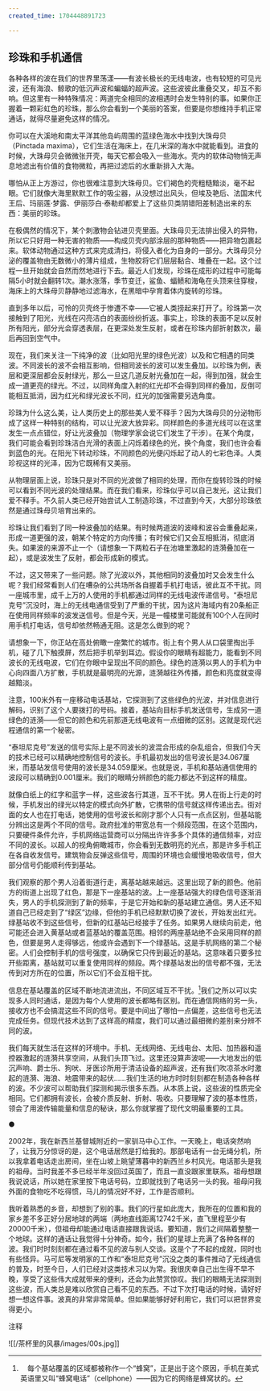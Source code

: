```yaml
---
created_time: 1704448891723

---
```

## 珍珠和手机通信

各种各样的波在我们的世界里荡漾——有波长极长的无线电波，也有较短的可见光波，还有海浪、鲸歌的低沉声波和蝙蝠的超声波。这些波彼此重叠交叉，却互不影响。但这里有一种特殊情况：两道完全相同的波相遇时会发生特别的事。如果你正握着一颗彩虹色的珍珠，那么你会看到一个美丽的答案，但要是你想维持手机正常通话，就得尽量避免这样的情况。

你可以在大溪地和南太平洋其他岛屿周围的蓝绿色海水中找到大珠母贝（Pinctada maxima），它们生活在海床上，在几米深的海水中就能看到。进食的时候，大珠母贝会微微张开壳，每天它都会吸入一些海水。壳内的软体动物悄无声息地滤出有价值的食物微粒，再把过滤后的水重新排入大海。

哪怕从正上方游过，你也很难注意到大珠母贝。它们褐色的壳粗糙黯淡，毫不起眼。它们就像大海里默默工作的吸尘器，从没想过出风头，但埃及艳后、法国末代王后、玛丽莲·梦露、伊丽莎白·泰勒却都爱上了这些贝类阴错阳差制造出来的东西：美丽的珍珠。

在极偶然的情况下，某个刺激物会钻进贝壳里面。大珠母贝无法排出侵入的异物，所以它只好用一种无害的物质——构成贝壳内部涂层的那种物质——把异物包裹起来。软体动物通过这种方式来完成清扫，将侵入者化为自身的一部分。大珠母贝分泌的覆盖物由无数微小的薄片组成，生物胶将它们层层黏合、堆叠在一起。这个过程一旦开始就会自然而然地进行下去。最近人们发现，珍珠在成形的过程中可能每隔5小时就会翻转1次。潮水涨落，季节变迁，鲨鱼、蝠鲼和海龟在头顶来往穿梭，海床上的大珠母贝静静地过滤海水，在黑暗中孕育着体内旋转的珍珠。

直到多年以后，可怜的贝壳终于惨遭不幸——它被人类捞起来打开了。珍珠第一次接触到了阳光，光线在闪亮洁白的表面纷纷折返。事实上，珍珠的表面不足以反射所有阳光，部分光会穿透表层，在更深处发生反射，或者在珍珠内部折射数次，最后再回到空气中。

现在，我们来关注一下纯净的波（比如阳光里的绿色光波）以及和它相遇的同类波。不同波长的波不会相互影响，但相同波长的波可以发生叠加。以珍珠为例，表层和更深层都会反射绿光，那么一旦这几道反射光叠加在一起，得到加强，就会生成一道更亮的绿光。不过，以同样角度入射的红光却不会得到同样的叠加，反倒可能相互抵消，因为红光和绿光波长不同，红光的加强需要另选角度。

珍珠为什么这么美，让人类历史上的那些美人爱不释手？因为大珠母贝的分泌物形成了这样一种特别的结构，可以让光波大放异彩。同样颜色的多道光线可以在这里发生一点点错位，好让光波叠加（物理学家会说它们发生了干涉）。在某个角度，我们可能会看到珍珠洁白光滑的表面上闪烁着绿色的光，换个角度，我们也许会看到蓝色的光。在阳光下转动珍珠，不同颜色的光便闪烁起了动人的七彩色泽。人类珍视这样的光泽，因为它既稀有又美丽。

从物理层面上说，珍珠只是对不同的光波做了相同的处理，而你在旋转珍珠的时候可以看到不同光波的处理结果。而在我们看来，珍珠似乎可以自己发光，这让我们爱不释手。不久前人类已经开始尝试人工制造珍珠，不过直到今天，大部分珍珠依然是通过珠母贝培育出来的。

珍珠让我们看到了同一种波叠加的结果。有时候两道波的波峰和波谷会重叠起来，形成一道更强的波，朝某个特定的方向传播；有时候它们又会互相抵消，彻底消失。如果波的来源不止一个（请想象一下两粒石子在池塘里激起的涟漪叠加在一起），或是波发生了反射，都会形成新的模式。

不过，这又带来了一些问题。除了光波以外，其他相同的波叠加时又会发生什么呢？我们经常看到人们在嘈杂的公共场所各自握着手机打电话，彼此互不干扰。同一座城市里，成千上万的人使用的手机都通过同样的无线电波传递信号。“泰坦尼克号”沉没时，海上的无线电通信受到了严重的干扰，因为这片海域内有20条船正在使用同样频率的波发送信号。但是今天，光是一幢楼里可能就有100个人在同时用手机打电话，信号却依然畅通无阻。这是怎么做到的呢？

请想象一下，你正站在高处俯瞰一座繁忙的城市。街上有个男人从口袋里掏出手机，碰了几下触摸屏，然后把手机举到耳边。假设你的眼睛有超能力，能看到不同波长的无线电波，它们在你眼中呈现出不同的颜色。绿色的涟漪以男人的手机为中心向四面八方扩散，手机就是最明亮的光源，涟漪越往外传播，颜色和亮度就变得越黯淡。

注意，100米外有一座移动电话基站，它探测到了这些绿色的光波，并对信息进行解码，识别了这个人要拨打的号码。接着，基站向目标手机发送信号，生成另一道绿色的涟漪——但它的颜色和先前那道无线电波有一点细微的区别。这就是现代远程通信的第一个秘密。

“泰坦尼克号”发送的信号实际上是不同波长的波混合形成的杂乱组合，但我们今天的技术已经可以精确地控制信号的波长。手机最初发出的信号波长是34.067厘米，而基站发信号使用的波长是34.059厘米。也就是说，手机和基站通信使用的波段可以精确到0.001厘米。我们的眼睛分辨颜色的能力都达不到这样的精度。

就像白纸上的红字和蓝字一样，这些波各行其道，互不干扰。男人在街上行走的时候，手机发出的绿光以特定的模式向外扩散，它携带的信号就这样传递出去。街对面的女人也在打电话，她使用的信号波长和刚才那个人只有一点点区别，但基站能分辨出这是两个不同的信号。政府批准的带宽总有一个频段范围，在这个范围内，只要硬件条件允许，手机网络运营商可以分隔出许许多多个具体的通信频率，对应不同的波长。以超人的视角俯瞰城市，你会看到无数明亮的光点，那是许多手机正在各自收发信号。建筑物会反弹这些信号，周围的环境也会缓慢地吸收信号，但大部分信号仍能顺利传到基站。

我们观察的那个男人沿着街道行走，离基站越来越远。这里出现了新的颜色。他前方的街道上出现了红色，那是下一座基站的波。上一座基站强大的绿色信号逐渐消失，男人的手机探测到了新的频率，于是它开始和新的基站建立通信。男人还不知道自己已经走到了“绿区”边缘，但他的手机已经默默切换了波长，开始发出红光。绿基站收不到这些信号，但新的红基站已经接手了任务。如果男人继续向前走，他可能还会进入黄基站或者蓝基站的覆盖范围。相邻的两座基站绝不会采用同样的颜色，但要是男人走得够远，他或许会遇到下一个绿基站。这是手机网络的第二个秘密。人们会控制手机的信号强度，以确保它只传到最近的基站。这意味着只要多拉开些距离，基站就可以重复使用同样的频段。两个绿基站发出的信号都不强，无法传到对方所在的位置，所以它们不会互相干扰。

信息在基站覆盖的区域不断地流进流出，不同区域互不干扰。[^10]我们之所以可以实现多人同时通话，是因为每个人使用的波长都略有区别。而在通信网络的另一头，接收方也不会搞混这些不同的信号。要是中间出了哪怕一点偏差，这些信号也无法完成任务。但现代技术达到了这样高的精度，我们可以通过最细微的差别来分辨不同的波。

我们每天就生活在这样的环境中。手机、无线网络、无线电台、太阳、加热器和遥控器激起的涟漪共享空间，从我们头顶飞过。这里还没算声波呢——大地发出的低沉声响、爵士乐、狗吠、牙医诊所用于清洁设备的超声波，还有我们吹凉茶水时激起的涟漪、海浪、地震带来的起伏……我们生活的地方时时刻刻都在制造各种各样的波。不少波可以帮助我们探测和揭示很多东西。从本质上说，这些波的性质完全相同。它们都拥有波长，会被介质反射、折射、吸收。只要理解了波的基本性质，领会了用波传输能量和信息的秘诀，那么你就掌握了现代文明最重要的工具。

●

2002年，我在新西兰基督城附近的一家驯马中心工作。一天晚上，电话突然响了，让我万分惊讶的是，这个电话居然是打给我的。那部电话有一台无绳分机，所以我拿着电话走出房间，坐在山坡上眺望薄暮中的新西兰乡村风光。电话那头是我的祖母。当时我差不多已经半年没回过英国了，而且一直没跟家里联系。祖母想跟我说说话，所以她在家里按下电话号码，立即就找到了电话另一头的我。祖母问我外面的食物吃不吃得惯，马儿的情况好不好，工作是否顺利。

我听着熟悉的乡音，却想到了别的事。我们的行星如此庞大，我所在的位置和我的家乡差不多正好分居地球的两端（两地直线距离12742千米，直飞里程至少有20000千米），但祖母却能通过电话直接跟我说话。要知道，我们之间隔着整整一个地球。这样的通话让我觉得十分神奇。如今，我们的星球上充满了各种各样的波。我们时时刻刻都在通过看不见的波与别人交谈。这是个了不起的成就，同时也有些怪异。马可尼等发明家的工作和“泰坦尼克号”沉没之类的事件推动了无线通信的普及，时至今日，人们已经对这类技术习以为常。我很庆幸自己出生得不早不晚，享受了这些伟大成就带来的便利，还会为此赞赏惊叹。我们的眼睛无法探测到这些波，而人类总是难以欣赏自己看不见的东西。不过下次打电话的时候，请好好想一想这件事。波真的非常非常简单。但如果能够好好利用它，我们可以把世界变得更小。

注释

[^1]: 　我在海边还有个意外发现：要是你想跟鸟类爱好者搭讪，不妨随口问问他们海鸥的事情。鸥是个庞大的家族，其中部分物种生活在海里或者海边，但实际上没有任何一种鸟儿名叫“海鸥”。真正的鸟类爱好者要么花好几个小时来跟你解释这件事，要么干脆对你嗤之以鼻。

[^2]: 　如果有机会从侧面观察，你会发现它们实际上是在海面上绕小圈。重点在于，海鸟不会真的跟着海浪移动。

[^3]: 　太平洋的其他岛民（尤其是大溪地人）也有冲浪板。不过，那块小小的板子似乎只是他们在水上坐卧的工具。夏威夷人率先想出了站在板子上迎风破浪的运动方式，也就是今天我们熟知的“冲浪”。

[^4]: 　光属于波的特性显而易见。人们设计了一个巧妙的实验来测量地球绕日公转轨道，并由此揭示了光最反直觉的一种特性：光波中没有任何波动的“物质”。它实际上是在电磁场中传播的一种扰动。这个实验名叫迈克尔逊-莫雷实验（Michelson-Morley experiment），它一直是我最爱的科学实验，因为它的设计者以简洁而优雅的方式利用整颗行星验证了一个假说。

[^5]: 　和很多材料一样，钻石对于不同颜色（波长）光的折射程度也不同，所以钻石也会闪烁色彩斑斓的光芒。

[^6]: 　某些孩子身边的文化氛围里没有“蓝色的水”这个概念，观察他们选择什么颜色的蜡笔是一件十分有趣的事情。我觉得，我们之所以会觉得水是蓝色的，是因为我们看到过蓝色的大海、地球的卫星照片和清澈见底的游泳池。但某些文化中的人此前一直没见过这些东西，那么他们的孩子会下意识地觉得水就是蓝色的，还是说这完全是一种习得的知识？

[^7]: 　光波往往仅指可见光，但为了方便读者理解概念，作者将红外线、紫外线和可见光放在一起讲解。同样为方便读者理解概念，下文还会将无线电波和光波相提并论。因此，下文中出现的光波大多指包括可见光在内的、跨越整个频谱的多种电磁波。——编者

[^8]: 　不过，天文学家有时候并不相信自己接收到的信号真的来自辽阔的宇宙。1964年，罗伯特·威尔逊（Robert Wilson）和阿诺·彭齐亚斯（Arno Penzias）从天空中探测到了不应出现的一种微波。他们花了很长时间试图弄清到底是天空中有异常情况还是望远镜出了故障，这些神秘的微波信号总该有个来源。他们甚至清理了望远镜里的鸽子和鸽粪（他们在论文中委婉地称之为“白色绝缘材料”）。无论如何，这些神秘的背景光似乎都无处不在。最后人们发现，它是大爆炸留下的余韵，也是宇宙中最古老的光。要分辨信号到底来自鸽子的粪便还是宇宙的起源，你得非常小心地通过实验去证明。

![[/茶杯里的风暴/images/00s.jpg]]

[^9]: 　这和真正的温室没有太大关联。

[^10]: 　每个基站覆盖的区域都被称作一个“蜂窝”，正是出于这个原因，手机在美式英语里又叫“蜂窝电话”（cellphone）——因为它的网络是蜂窝状的。